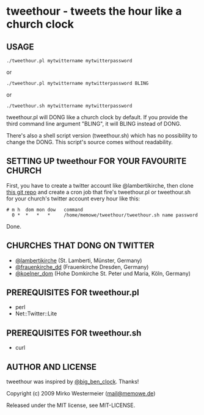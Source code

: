 tweethour - tweets the hour like a church clock
===============================================

USAGE
-----

    ./tweethour.pl mytwittername mytwitterpassword

or

    ./tweethour.pl mytwittername mytwitterpassword BLING

or

    ./tweethour.sh mytwittername mytwitterpassword

tweethour.pl will DONG like a church clock by default. If you provide the third command line argument "BLING", it will BLING instead of DONG.

There's also a shell script version (tweethour.sh) which has no possibility to change the DONG. This script's source comes without readability.

SETTING UP tweethour FOR YOUR FAVOURITE CHURCH
----------------------------------------------

First, you have to create a twitter account like @lambertikirche, then clone [this git repo](git://github.com/memowe/tweethour.git) and create a cron job that fire's tweethour.pl or tweethour.sh for your church's twitter account every hour like this:

    # m h  dom mon dow   command
      0 *  *   *   *     /home/memowe/tweethour/tweethour.sh name password

Done.

CHURCHES THAT DONG ON TWITTER
-----------------------------

* [@lambertikirche][1] (St. Lamberti, Münster, Germany)
* [@frauenkirche_dd][2] (Frauenkirche Dresden, Germany)
* [@koelner_dom][3] (Hohe Domkirche St. Peter und Maria, Köln, Germany)

PREREQUISITES FOR tweethour.pl
------------------------------

* perl
* Net::Twitter::Lite

PREREQUISITES FOR tweethour.sh
------------------------------

* curl

AUTHOR AND LICENSE
------------------

tweethour was inspired by [@big_ben_clock][bbc]. Thanks!

Copyright (c) 2009 Mirko Westermeier (mail@memowe.de)

Released under the MIT license, see MIT-LICENSE.

[1]: http://twitter.com/lambertikirche
[2]: http://twitter.com/frauenkirche_dd
[3]: http://twitter.com/koelner_dom

[bbc]: http://twitter.com/big_ben_clock
